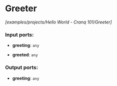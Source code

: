 # Greeter

_[examples/projects/Hello World - Cranq 101/Greeter]_

### Input ports:

* __greeting__: ` any `


* __greeted__: ` any `

### Output ports:

* __greeting__: ` any `

